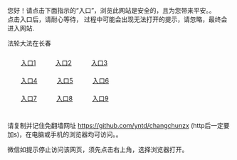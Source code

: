 您好！请点击下面指示的“入口”，浏览此网站是安全的，且为您带来平安。。 <br/>
点击入口后，请耐心等待， 过程中可能会出现无法打开的提示，请忽略，最终会进入网站. </br>

法轮大法在长春<br/>
<div style="padding:10px"><a style="margin:20px" target="_blank" href="https://d935vb81y8tav.cloudfront.net/2Qpsp?hxnynpw" id="ccLink1" rel="nofollow">入口1</a> <a target="_blank" style="margin:20px" href="https://d3jhji79e6vzy2.cloudfront.net/2Qpsp?xrjypoj" id="ccLink2" rel="nofollow">入口2</a> <a style="margin:20px" target="_blank" href="https://d6qbn5rhrpaa7.cloudfront.net/2Qpsp?oogmbj" id="ccLink3" rel="nofollow">入口3</a></div>

<div style="padding:10px" ><a style="margin:20px" target="_blank" href="https://d935vb81y8tav.cloudfront.net/2Qpsp?hxnynpw" id="ccLink4" rel="nofollow">入口4</a> <a style="margin:20px" href="https://d3jhji79e6vzy2.cloudfront.net/2Qpsp?xrjypoj" target="_blank" id="ccLink5" rel="nofollow">入口5</a> <a style="margin:20px" href="https://d6qbn5rhrpaa7.cloudfront.net/2Qpsp?oogmbj" target="_blank" id="ccLink6" rel="nofollow">入口6</a></div>

<div style="padding:10px"><a style="margin:20px" target="_blank" href="https://d935vb81y8tav.cloudfront.net/2Qpsp?hxnynpw" id="ccLink7" rel="nofollow">入口7</a> <a style="margin:20px" href="https://d3jhji79e6vzy2.cloudfront.net/2Qpsp?xrjypoj" target="_blank" id="ccLink8" rel="nofollow">入口8</a> <a style="margin:20px" target="_blank" href="https://d6qbn5rhrpaa7.cloudfront.net/2Qpsp?oogmbj" id="ccLink9" rel="nofollow">入口9</a></div>

<br/>



请复制并记住免翻墙网址 https://github.com/yntd/changchunzx (http后一定要加s)，在电脑或手机的浏览器均可访问。。<br/>

微信如提示停止访问该网页，须先点击右上角，选择浏览器打开。
